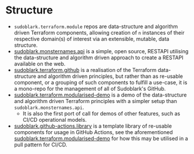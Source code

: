 # Structure
- `sudoblark.terraform.module` repos are data-structure and algorithm driven Terraform components, allowing creation of
`n` instances of their respective domain(s) of interest via an extensible, mutable, data structure.
- [sudoblark.monsternames.api](https://github.com/sudoblark/sudoblark.monsternames.api) is a simple, open source, RESTAPI utilising the data-structure
and algorithm driven approach to create a RESTAPI available on the web.
- [sudoblark.terraform.github](https://github.com/sudoblark/sudoblark.terraform.github) is a realisation of the Terraform data-structure and algorithm driven principles,
but rather than as re-usable component, or a grouping of such components to fulfill a use-case, it is a mono-repo
for the management of all of Sudoblark's GitHub.
- [sudoblark.terraform.modularised-demo](https://github.com/sudoblark/sudoblark.terraform.modularised-demo) is a demo of the data-structure and algorithm driven Terraform principles
with a simpler setup than `sudoblark.monsternames.api`.
  - It is also the first port of call for demos of other features, such as CI/CD operational models.
- [sudoblark.github-actions.library](https://github.com/sudoblark/sudoblark.github-actions.library) is a template library of re-usable components for usage in GitHub Actions,
see the aforementioned [sudoblark.terraform.modularised-demo](https://github.com/sudoblark/sudoblark.terraform.modularised-demo) for how this may be utilised in a pull pattern
for CI/CD.